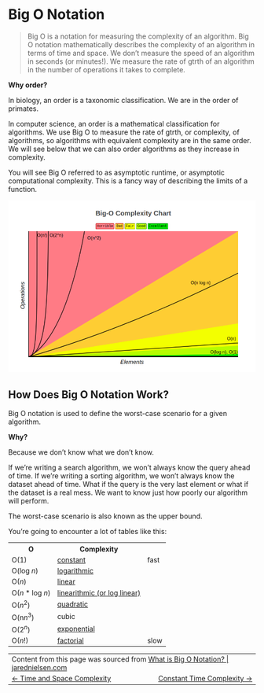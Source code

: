 # Big O Notation

> Big O is a notation for measuring the complexity of an algorithm. Big O notation mathematically describes the complexity of an algorithm in terms of time and space. We don’t measure the speed of an algorithm in seconds (or minutes!). We measure the rate of gtrth of an algorithm in the number of operations it takes to complete.

**Why order?**

In biology, an order is a taxonomic classification. We are in the order of primates.

In computer science, an order is a mathematical classification for algorithms. We use Big O to measure the rate of gtrth, or complexity, of algorithms, so algorithms with equivalent complexity are in the same order. We will see below that we can also order algorithms as they increase in complexity.

You will see Big O referred to as asymptotic runtime, or asymptotic computational complexity. This is a fancy way of describing the limits of a function.

<img alt="Big O Comparison" src="./big-o-comparison.png" />

## How Does Big O Notation Work?

Big O notation is used to define the worst-case scenario for a given algorithm.

**Why?**

Because we don’t know what we don’t know.

If we’re writing a search algorithm, we won’t always know the query ahead of time. If we’re writing a sorting algorithm, we won’t always know the dataset ahead of time. What if the query is the very last element or what if the dataset is a real mess. We want to know just how poorly our algorithm will perform.

The worst-case scenario is also known as the upper bound.

You’re going to encounter a lot of tables like this:

<table>
  <tr>
    <th>
      O
    </th>
    <th>
      Complexity
    </th>
    <th>
    </th>
  </tr>
  <tr>
    <td>O(1)</td>
    <td><a href="./constant-time-complexity/README.md">constant</a></td>
    <td>fast</td>
  </tr>
  <tr>
    <td>O(log <i>n</i>)</td>
    <td><a href="./logarithmic-time-complexity/README.md">logarithmic</a></td>
    <td></td>
  </tr>
  <tr>
    <td>O(<i>n</i>)</td>
    <td><a href="./linear-time-complexity/README.md">linear</a></td>
    <td></td>
  </tr>
  <tr>
    <td>O(<i>n</i> * log <i>n</i>)</td>
    <td><a href="./linearithmic-time-complexity/README.md">linearithmic (or log linear)</a></td>
    <td></td>
  </tr>
  <tr>
    <td>O(<i>n</i><sup>2</sup>)</td>
    <td><a href="./quadratic-time-complexity/README.md">quadratic</a></td>
    <td></td>
  </tr>
  <tr>
    <td>O(n<i>n</i><sup>3</sup>)</td>
    <td>cubic</td>
    <td></td>
  </tr>
  <tr>
    <td>O(2<sup><i>n</i></sup>)</td>
    <td><a href="./exponential-time-complexity/README.md">exponential</a></td>
    <td></td>
  </tr>
  <tr>
    <td>O(<i>n</i>!)</td>
    <td><a href="./factorial-time-complexity/README.md">factorial</a></td>
    <td>slow</td>
  </tr>
</table>

<table>
  <tr>
    <td colspan="2">
      Content from this page was sourced from <a href="https://jarednielsen.com/big-o-notation/">What is Big O Notation? | jarednielsen.com</a>
    </td>
  </tr>
  <tr>
    <td width="50%">
      <a href="../time-and-space-complexity/README.md#time-and-space-complexity)"><- Time and Space Complexity</a>
    </td>
    <td width="50%" align="right"> 
      <a href="./constant-time-complexity/README.md#constant-time-complexity">Constant Time Complexity -></a>
    </td>
  </tr>
</table>
